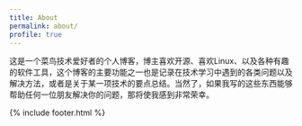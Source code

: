 ```yaml
---
title: About
permalink: about/
profile: true
---
```



这是一个菜鸟技术爱好者的个人博客，博主喜欢开源、喜欢Linux、以及各种有趣的软件工具，这个博客的主要功能之一也是记录在技术学习中遇到的各类问题以及解决方法，或者是关于某一项技术的要点总结。当然了，如果我写的这些东西能够帮助任何一位朋友解决你的问题，那将使我感到非常荣幸。

{% include footer.html %}
